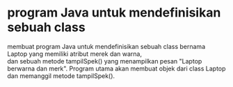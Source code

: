# program Java untuk mendefinisikan sebuah class

membuat program Java untuk mendefinisikan sebuah class bernama Laptop yang memiliki atribut merek dan warna, <br>
dan sebuah metode tampilSpek() yang menampilkan pesan "Laptop berwarna dan merk". Program utama akan membuat objek dari class Laptop dan memanggil metode tampilSpek().<br>
